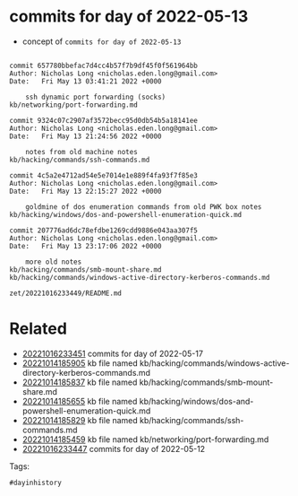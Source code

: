 # commits for day of 2022-05-13

- concept of `commits for day of 2022-05-13`

```

commit 657780bbefac7d4cc4b57f7b9df45f0f561964bb
Author: Nicholas Long <nicholas.eden.long@gmail.com>
Date:   Fri May 13 03:41:21 2022 +0000

    ssh dynamic port forwarding (socks)
kb/networking/port-forwarding.md

commit 9324c07c2907af3572becc95d0db54b5a18141ee
Author: Nicholas Long <nicholas.eden.long@gmail.com>
Date:   Fri May 13 21:24:56 2022 +0000

    notes from old machine notes
kb/hacking/commands/ssh-commands.md

commit 4c5a2e4712ad54e5e7014e1e889f4fa93f7f85e3
Author: Nicholas Long <nicholas.eden.long@gmail.com>
Date:   Fri May 13 22:15:27 2022 +0000

    goldmine of dos enumeration commands from old PWK box notes
kb/hacking/windows/dos-and-powershell-enumeration-quick.md

commit 207776ad6dc78efdbe1269cdd9886e043aa307f5
Author: Nicholas Long <nicholas.eden.long@gmail.com>
Date:   Fri May 13 23:17:06 2022 +0000

    more old notes
kb/hacking/commands/smb-mount-share.md
kb/hacking/commands/windows-active-directory-kerberos-commands.md
```

` zet/20221016233449/README.md `

# Related

- [20221016233451](/zet/20221016233451/README.md) commits for day of 2022-05-17
- [20221014185905](/zet/20221014185905/README.md) kb file named kb/hacking/commands/windows-active-directory-kerberos-commands.md
- [20221014185837](/zet/20221014185837/README.md) kb file named kb/hacking/commands/smb-mount-share.md
- [20221014185655](/zet/20221014185655/README.md) kb file named kb/hacking/windows/dos-and-powershell-enumeration-quick.md
- [20221014185829](/zet/20221014185829/README.md) kb file named kb/hacking/commands/ssh-commands.md
- [20221014185459](/zet/20221014185459/README.md) kb file named kb/networking/port-forwarding.md
- [20221016233447](/zet/20221016233447/README.md) commits for day of 2022-05-12

Tags:

    #dayinhistory
